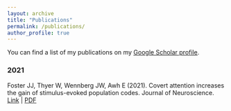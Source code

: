```yaml
---
layout: archive
title: "Publications"
permalink: /publications/
author_profile: true
---
```


You can find a list of my publications on my <u><a href="https://scholar.google.com/citations?hl=en&user=UY2PMbcAAAAJ">Google Scholar profile</a></u>.

### 2021

Foster JJ, Thyer W, Wennberg JW, Awh E (2021). Covert attention increases the gain of stimulus-evoked population codes. Journal of Neuroscience. [Link](https://www.jneurosci.org/content/41/8/1802) | [PDF](http://williamthyer.github.io/files/Foster_2021_JNeurosci.pdf)
